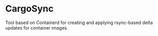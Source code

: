 # CargoSync
Tool based on Containerd for creating and applying rsync-based delta updates for container images.
